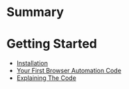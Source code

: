 # Summary

# Getting Started
- [Installation](./getting-started/installation.md)
- [Your First Browser Automation Code](./getting-started/first-code.md)
- [Explaining The Code](./getting-started/explaining-the-code.md)
